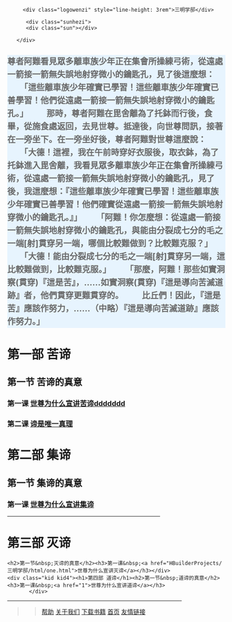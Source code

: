<!doctype html>
<html>
<head>
<meta charset="utf-8">
<meta name="viewport" content="width=device-width,initial-scale=1.0">
<link href="main.css" rel="stylesheet" type="text/css">
<title>三明学邸</title>
</head>


<body>
   <div class="main">
   	   <div class="tou">
  	   <div class="toutou">
   	     <div class="tou1"></div>
   	     <div class="tou2"></div>
   	     </div>
   	    
   	     <div class="logowenzi" style="line-height: 3rem">三明学邸</div>
   	    
		  <div class="sunhezi">
		  <div class="sun"></div>
		  
<div class="sunlight sl1"></div>
<div class="sunlight sl2"></div>
<div class="sunlight sl3"></div>
<div class="sunlight sl4"></div>
<div class="sunlight sl5"></div>
<div class="sunlight sl6"></div>
<div class="sunlight sl7"></div>
<div class="sunlight sl8"></div>
<div class="sunlight sl9"></div>
  </div>

   	   </div>
   	   	   
<div class="zhong">
 <h3 style="line-height:30px;background-color:#e7f4fe;text-indent:em;">
      <font size="em" color="dimgray" ><h3>尊者阿難看見眾多離車族少年正在集會所操練弓術，從遠處一箭接一箭無失誤地射穿微小的鑰匙孔，見了後這麼想：
　　「這些離車族少年確實已學習！這些離車族少年確實已善學習！他們從遠處一箭接一箭無失誤地射穿微小的鑰匙孔。」
　　那時，尊者阿難在毘舍離為了托鉢而行後，食畢，從施食處返回，去見世尊。抵達後，向世尊問訊，接著在一旁坐下。在一旁坐好後，尊者阿難對世尊這麼說：
　　「大德！這裡，我在午前時穿好衣服後，取衣鉢，為了托鉢進入毘舍離，我看見眾多離車族少年正在集會所操練弓術，從遠處一箭接一箭無失誤地射穿微小的鑰匙孔，見了後，我這麼想：『這些離車族少年確實已學習！這些離車族少年確實已善學習！他們確實從遠處一箭接一箭無失誤地射穿微小的鑰匙孔。』」
　　「阿難！你怎麼想：從遠處一箭接一箭無失誤地射穿微小的鑰匙孔，與能由分裂成七分的毛之一端[射]貫穿另一端，哪個比較難做到？比較難克服？」
　　「大德！能由分裂成七分的毛之一端[射]貫穿另一端，這比較難做到，比較難克服。」
　　「那麼，阿難！那些如實洞察(貫穿)『這是苦』，……如實洞察(貫穿)『這是導向苦滅道跡』者，他們貫穿更難貫穿的。
　　比丘們！因此，『這是苦』應該作努力，……（中略）『這是導向苦滅道跡』應該作努力。」</h3></font>
  </h3>	
  <div class="kid kid1"><h1>第一部 苦谛</h1><h2>第一节&nbsp;苦谛的真意</h2><h3>第一课&nbsp;<a href="one/jiaocai.html" target="new">世尊为什么宣讲苦谛ddddddd</a></h3>
		 <h3>第二课&nbsp;<a href="1">谛是唯一真理</a></h3></div>
  <div class="kid kid2"> <h1>第二部 集谛</h1><h2>第一节&nbsp;集谛的真意</h2><h3>第一课&nbsp;<a href="1">世尊为什么宣讲集谛</a></h3></div>
   <div class="kid">
           <hr width="70%" align="left" noshade="" size="2" color="coral">
            <div class="kid kid3"><h1>第三部 灭谛</h1>
             
    <h2>第一节&nbsp;灭谛的真意</h2><h3>第一课&nbsp;<a href="HBuilderProjects/三明学邸/html/one.html">世尊为什么宣讲灭谛</a></h3></div>
    <div class="kid kid4"><h1>第四部 道谛</h1><h2>第一节&nbsp;道谛的真意</h2><h3>第一课&nbsp;<a href="1">世尊为什么宣讲道谛</a></h3>
           </div>
   </div>
    
   
 
   
</div>
<div class="wei">
  <hr width="80%" align="left" noshade="" size="2" color="coral">
	<div class="wei-1">
	   <blockquote>
	   <blockquote>
		<a href="2">帮助</a>
		<a href="3">关于我们</a>
		<a href="3">下载书籍</a>
		<a href="3">首页</a>
		  <a href="https://t2.img.pet/2021/04/24/tmp_imgcecc5c9483da4a6a.jpg">友情链接</a> 
		  </blockquote> 
		  </blockquote>
	</div>			
</div> 
   </div>
       
</body>
</html>
